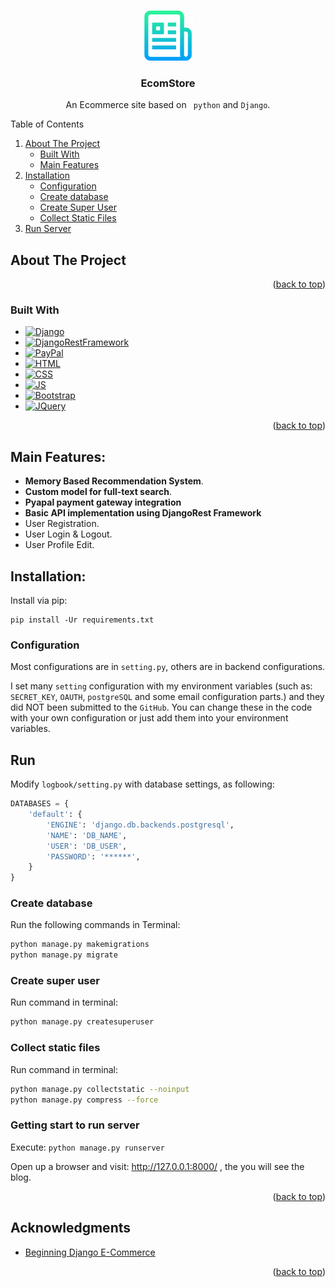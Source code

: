 
<a name="readme-top"></a>


<!-- PROJECT LOGO -->
<br />
<div align="center">
  <a href="https://github.com/karimFazlul/django-projects/tree/main/ecomstore">
    <img src="https://raw.githubusercontent.com/karimFazlul/django-projects/main/logbook/images/logo.png" alt="Logo" width="80" height="80">
  </a>


<h3 align="center">EcomStore</h3>

  <p align="center">
   
   An Ecommerce site based on  <code> python</code> and <code>Django</code>.

  </p>
</div>



<!-- TABLE OF CONTENTS -->

  <summary>Table of Contents</summary>
  <ol>
    <li>
      <a href="#about-the-project">About The Project</a>
      <ul>
        <li><a href="#built-with">Built With</a></li>
		<li><a href="#built-with">Main Features</a></li>
      </ul>
    </li>
    <li>
      <a href="#getting-started">Installation</a>
      <ul>
        <li><a href="#prerequisites">Configuration</a></li>
        <li><a href="#installation">Create database</a></li>
		<li><a href="#installation">Create Super User</a></li>
		<li><a href="#installation">Collect Static Files</a></li>
      </ul>
	  <li><a href="#installation">Run Server</a></li>
    </li>
    
  </ol>




<!-- ABOUT THE PROJECT -->
## About The Project





<p align="right">(<a href="#readme-top">back to top</a>)</p>



### Built With

* [![Django][Django.com]][Django-url]
* [![DjangoRestFramework][django-rest]][rest-url]
* [![PayPal][PayPal.com]][PayPal-url]
* [![HTML][html]][html-url]
* [![CSS][css]][css-url]
* [![JS][javascript]][js-url]
* [![Bootstrap][Bootstrap.com]][Bootstrap-url]
* [![JQuery][JQuery.com]][JQuery-url]

<p align="right">(<a href="#readme-top">back to top</a>)</p>









## Main Features:
- **Memory Based Recommendation System**.
- **Custom model for full-text search**.
- **Pyapal payment gateway integration**
- **Basic API implementation using DjangoRest Framework**
- User Registration.
- User Login &  Logout.
- User Profile Edit.


## Installation:

Install via pip: 
```
pip install -Ur requirements.txt

```


### Configuration
Most configurations are in `setting.py`, others are in backend configurations.

I set many `setting` configuration with my environment variables (such as: `SECRET_KEY`, `OAUTH`, `postgreSQL` and some email configuration parts.) and they did NOT been submitted to the `GitHub`. You can change these in the code with your own configuration or just add them into your environment variables.



## Run

Modify `logbook/setting.py` with database settings, as following:

```python
DATABASES = {
    'default': {
        'ENGINE': 'django.db.backends.postgresql',
        'NAME': 'DB_NAME',
        'USER': 'DB_USER',
        'PASSWORD': '******',
    }
}

```

### Create database


Run the following commands in Terminal:
```bash
python manage.py makemigrations
python manage.py migrate
```  

### Create super user

Run command in terminal:
```bash
python manage.py createsuperuser
```


### Collect static files
Run command in terminal:
```bash
python manage.py collectstatic --noinput
python manage.py compress --force
```

### Getting start to run server
Execute: `python manage.py runserver`

Open up a browser and visit: http://127.0.0.1:8000/ , the you will see the blog.
<p align="right">(<a href="#readme-top">back to top</a>)</p>

<!-- ACKNOWLEDGMENTS -->
## Acknowledgments

* [Beginning Django E-Commerce](https://www.amazon.com/Beginning-Django-Commerce-Experts-Development/dp/1430225351)

<p align="right">(<a href="#readme-top">back to top</a>)</p>










<!-- MARKDOWN LINKS & IMAGES -->
<!-- https://www.markdownguide.org/basic-syntax/#reference-style-links -->
[contributors-shield]: https://img.shields.io/github/contributors/github_username/repo_name.svg?style=for-the-badge
[contributors-url]: https://github.com/github_username/repo_name/graphs/contributors
[forks-shield]: https://img.shields.io/github/forks/github_username/repo_name.svg?style=for-the-badge
[forks-url]: https://github.com/github_username/repo_name/network/members
[stars-shield]: https://img.shields.io/github/stars/github_username/repo_name.svg?style=for-the-badge
[stars-url]: https://github.com/github_username/repo_name/stargazers
[issues-shield]: https://img.shields.io/github/issues/github_username/repo_name.svg?style=for-the-badge
[issues-url]: https://github.com/github_username/repo_name/issues
[license-shield]: https://img.shields.io/github/license/github_username/repo_name.svg?style=for-the-badge
[license-url]: https://github.com/github_username/repo_name/blob/master/LICENSE.txt
[linkedin-shield]: https://img.shields.io/badge/-LinkedIn-black.svg?style=for-the-badge&logo=linkedin&colorB=555
[linkedin-url]: https://linkedin.com/in/linkedin_username
[product-screenshot]: images/main-page.png
[Next.js]: https://img.shields.io/badge/next.js-000000?style=for-the-badge&logo=nextdotjs&logoColor=white
[Next-url]: https://nextjs.org/
[React.js]: https://img.shields.io/badge/React-20232A?style=for-the-badge&logo=react&logoColor=61DAFB
[React-url]: https://reactjs.org/
[Vue.js]: https://img.shields.io/badge/Vue.js-35495E?style=for-the-badge&logo=vuedotjs&logoColor=4FC08D
[Vue-url]: https://vuejs.org/
[Angular.io]: https://img.shields.io/badge/Angular-DD0031?style=for-the-badge&logo=angular&logoColor=white
[Angular-url]: https://angular.io/
[Svelte.dev]: https://img.shields.io/badge/Svelte-4A4A55?style=for-the-badge&logo=svelte&logoColor=FF3E00
[Svelte-url]: https://svelte.dev/
[Laravel.com]: https://img.shields.io/badge/Laravel-FF2D20?style=for-the-badge&logo=laravel&logoColor=white
[Laravel-url]: https://laravel.com
[Bootstrap.com]: https://img.shields.io/badge/Bootstrap-563D7C?style=for-the-badge&logo=bootstrap&logoColor=white
[Bootstrap-url]: https://getbootstrap.com
[JQuery.com]: https://img.shields.io/badge/jQuery-0769AD?style=for-the-badge&logo=jquery&logoColor=white
[JQuery-url]: https://jquery.com 
[Django.com]: https://img.shields.io/badge/dnango-0C4B33?style=for-the-badge&logo=django&logoColor=brightgreen
[Django-url]: https://www.djangoproject.com/
[html]: https://img.shields.io/badge/HTLM-35495E?style=for-the-badge&logo=html5&logoColor=
[html-url]:https://www.w3schools.com/html/
[css]:https://img.shields.io/badge/CSS-blue?style=for-the-badge&logo=css3&logoColor=
[css-url]:https://www.w3schools.com/css/
[PayPal.com]:https://img.shields.io/badge/PyaPal-35495E?style=for-the-badge&logo=paypal&logoColor=
[PayPal-url]:https://www.paypal.com/my/home
[javascript]:https://img.shields.io/badge/JavaScript-critical?style=for-the-badge&logo=javascript&logoColor=white
[js-url]:https://www.javascript.com/
[django-rest]:https://img.shields.io/badge/DjangoRest%20Framework-A30000?style=for-the-badge
[rest-url]:https://img.shields.io/badge/DjangoRest%20Framework-A30000?style=for-the-badge
